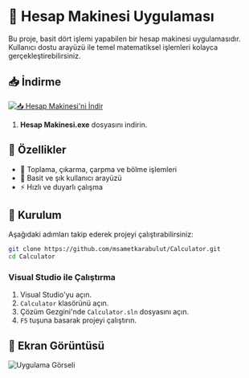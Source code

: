 # 🧮 Hesap Makinesi Uygulaması

Bu proje, basit dört işlemi yapabilen bir hesap makinesi uygulamasıdır. Kullanıcı dostu arayüzü ile temel matematiksel işlemleri kolayca gerçekleştirebilirsiniz.

## 📥 İndirme

[![📥 Hesap Makinesi'ni İndir](https://img.shields.io/badge/📥%20İndir-Hesap%20Makinesi.exe-blue)](https://sametkarabulut.com/Uygulamalar/Calculator.exe)

1. **Hesap Makinesi.exe** dosyasını indirin.

## 🚀 Özellikler
- 📌 Toplama, çıkarma, çarpma ve bölme işlemleri
- 🎨 Basit ve şık kullanıcı arayüzü
- ⚡ Hızlı ve duyarlı çalışma

## 🔧 Kurulum
Aşağıdaki adımları takip ederek projeyi çalıştırabilirsiniz:

```sh
git clone https://github.com/msametkarabulut/Calculator.git
cd Calculator
```
### Visual Studio ile Çalıştırma
1. Visual Studio'yu açın.
2. `Calculator` klasörünü açın.
3. Çözüm Gezgini'nde `Calculator.sln` dosyasını açın.
4. `F5` tuşuna basarak projeyi çalıştırın.

## 📸 Ekran Görüntüsü
![Uygulama Görseli](https://sametkarabulut.com/wp-content/uploads/2025/02/calculator.png)
